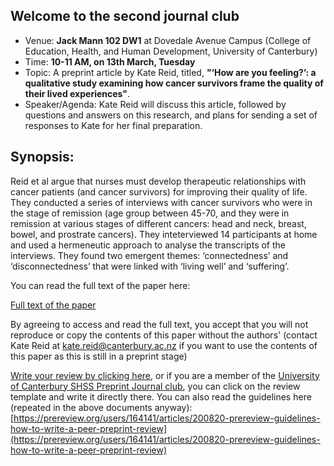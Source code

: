 ## Welcome to the second journal club

- Venue: **Jack Mann 102 DW1** at Dovedale Avenue Campus (College of Education, Health, and Human Development, University of Canterbury)
- Time: **10-11 AM, on 13th March, Tuesday**
- Topic: A preprint article by Kate Reid, titled, **"‘How are you feeling?’: a qualitative study examining how cancer survivors frame the quality of their lived experiences"**.
- Speaker/Agenda: Kate Reid will discuss this article, followed by questions and answers on this research, and plans for sending a set of responses to Kate for her final preparation.

## Synopsis:

Reid et al argue that nurses must develop therapeutic relationships with cancer patients (and cancer survivors) for improving their quality of life. They conducted a series of interviews with cancer survivors who were in the stage of remission (age group between 45-70, and they were in remission at various stages of different cancers: head and neck, breast, bowel, and prostrate cancers). They inteterviewed 14 participants at home and used a hermeneutic approach to analyse the transcripts of the interviews. They found two emergent themes:
‘connectedness’ and ‘disconnectedness’ that were linked with ‘living well’ and ‘suffering’. 

You can read the full text of the paper here:

[Full text of the paper](https://www.authorea.com/291114/yLK4vFkLrhWHurY5KgSOAg)

By agreeing to access and read the full text, you accept that you will not reproduce or copy the contents of this paper without the authors' (contact Kate Reid at [kate.reid@canterbury.ac.nz](mailto:kate.reid@canterbury.ac.nz) if you want to use the contents of this paper as this is still in a preprint stage) 

[Write your review by clicking here](https://www.authorea.com/217328/JSfCLqLXx9SqDncd3L6w4A), or if you are a member of the [University of Canterbury SHSS Preprint Journal club](https://www.authorea.com/inst/18975?current_inst_tab=public), you can click on the review template and write it directly there. You can also read the guidelines here (repeated in the above documents anyway): [https://prereview.org/users/164141/articles/200820-prereview-guidelines-how-to-write-a-peer-preprint-review](https://prereview.org/users/164141/articles/200820-prereview-guidelines-how-to-write-a-peer-preprint-review)
